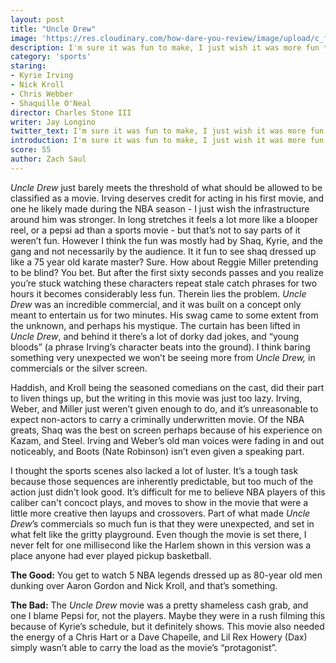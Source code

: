 ```yaml
---
layout: post
title: "Uncle Drew"
image: 'https://res.cloudinary.com/how-dare-you-review/image/upload/c_fill,h_399,w_760/v1531882527/uncle-drew.jpg'
description: I'm sure it was fun to make, I just wish it was more fun to watch.
category: 'sports'
staring:
- Kyrie Irving
- Nick Kroll
- Chris Webber
- Shaquille O'Neal
director: Charles Stone III
writer: Jay Longino
twitter_text: I'm sure it was fun to make, I just wish it was more fun to watch.
introduction: I'm sure it was fun to make, I just wish it was more fun to watch.
score: 55
author: Zach Saul
---
```


*Uncle Drew* just barely meets the threshold of what should be allowed to be classified as a movie. Irving deserves credit for acting in his first movie, and one he likely made during the NBA season - I just wish the infrastructure around him was stronger. In long stretches it feels a lot more like a blooper reel, or a pepsi ad than a sports movie - but that’s not to say parts of it weren’t fun. However I think the fun was mostly had by Shaq, Kyrie, and the gang and not necessarily by the audience. It it fun to see shaq dressed up like a 75 year old karate master? Sure. How about Reggie Miller pretending to be blind? You bet. But after the first sixty seconds passes and you realize you’re stuck watching these characters repeat stale catch phrases for two hours it becomes considerably less fun. Therein lies the problem. *Uncle Drew* was an incredible commercial, and it was built on a concept only meant to entertain us for two minutes. His swag came to some extent from the unknown, and perhaps his mystique. The curtain has been lifted in *Uncle Drew*, and behind it there’s a lot of dorky dad jokes, and “young bloods” (a phrase Irving’s character beats into the ground). I think baring something very unexpected we won’t be seeing more from *Uncle Drew,* in commercials or the silver screen.

Haddish, and Kroll being the seasoned comedians on the cast, did their part to liven things up, but the writing in this movie was just too lazy. Irving, Weber, and Miller just weren’t given enough to do, and it’s unreasonable to expect non-actors to carry a criminally underwritten movie. Of the NBA greats, Shaq was the best on screen perhaps because of his experience on Kazam, and Steel. Irving and Weber’s old man voices were fading in and out noticeably, and Boots (Nate Robinson) isn’t even given a speaking part. 

I thought the sports scenes also lacked a lot of luster. It’s a tough task because those sequences are inherently predictable, but too much of the action just didn’t look good. It’s difficult for me to believe NBA players of this caliber can't concoct plays, and moves to show in the movie that were a little more creative then layups and crossovers. Part of what made *Uncle Drew*’s commercials so much fun is that they were unexpected, and set in what felt like the gritty playground. Even though the movie is set there, I never felt for one millisecond like the Harlem shown in this version was a place anyone had ever played pickup basketball.  

**The Good:** You get to watch 5 NBA legends dressed up as 80-year old men dunking over Aaron Gordon and Nick Kroll, and that’s something.  

**The Bad:** The *Uncle Drew* movie was a pretty shameless cash grab, and one I blame Pepsi for, not the players. Maybe they were in a rush filming this because of Kyrie’s schedule, but it definitely shows. This movie also needed the energy of a Chris Hart or a Dave Chapelle, and Lil Rex Howery (Dax) simply wasn’t able to carry the load as the movie’s “protagonist”.    